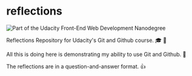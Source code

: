 # reflections
![Part of the Udacity Front-End Web Development Nanodegree](https://img.shields.io/badge/Udacity-Front--End%20Web%20Developer%20Nanodegree-02b3e4.svg)

Reflections Repository for Udacity's Git and Github course. 🎓 🥃

All this is doing here is demonstrating my ability to use Git and Github. 💯

The reflections are in a question-and-answer format. 👍
